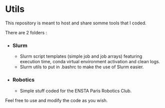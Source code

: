 # Utils

This repository is meant to host and share somme tools that I coded.

There are 2 folders :
- ### Slurm
  - Slurm script templates (simple job and job arrays) featuring execution time, conda virtual environment activation and clean logs.
  - Slurm utils to put in .bashrc to make the use of Slurm easier.
- ### Robotics
  - Simple stuff coded for the ENSTA Paris Robotics Club.

Feel free to use and modify the code as you wish.

